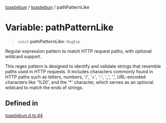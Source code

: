 [toastiebun](../wiki/globals) / [toastiebun](../wiki/Namespace.toastiebun) / pathPatternLike

# Variable: pathPatternLike

> `const` **pathPatternLike**: `RegExp`

Regular expression pattern to match HTTP request paths, with optional wildcard support.

This regex pattern is designed to identify and validate strings that resemble
paths used in HTTP requests. It includes characters commonly found in HTTP paths
such as letters, numbers, '/', '+', '-', '_', '.', URL-encoded characters like '%20',
and the '*' character, which serves as an optional wildcard to match the ends of strings.

## Defined in

[toastiebun.d.ts:44](https://github.com/IsCoffeeTho/toastiebun/blob/68db60f7ee85daa2fa2dfd3ba3c6e7fae88c338b/src/toastiebun.d.ts#L44)
